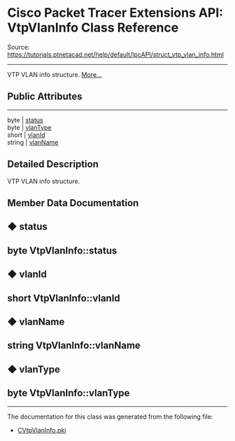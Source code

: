 # Cisco Packet Tracer Extensions API: VtpVlanInfo Class Reference

Source: https://tutorials.ptnetacad.net/help/default/IpcAPI/struct_vtp_vlan_info.html

---

VTP VLAN info structure. [More...](struct_vtp_vlan_info.html#details)

##  Public Attributes  
  
---  
byte | [status](struct_vtp_vlan_info.html#ac7d7eec9ba0927712adf170c912c2ec6)  
byte | [vlanType](struct_vtp_vlan_info.html#a7faaa41f953b97ec835f2d9fc7092963)  
short | [vlanId](struct_vtp_vlan_info.html#a57fc16c3e35ff4cb3dc0662a0b34e4e8)  
string | [vlanName](struct_vtp_vlan_info.html#a636bf95c45095f04bcaff7ef806ec65a)  
  
## Detailed Description

VTP VLAN info structure. 

## Member Data Documentation

## ◆ status

byte VtpVlanInfo::status  
---  
  
## ◆ vlanId

short VtpVlanInfo::vlanId  
---  
  
## ◆ vlanName

string VtpVlanInfo::vlanName  
---  
  
## ◆ vlanType

byte VtpVlanInfo::vlanType  
---  
  
* * *

The documentation for this class was generated from the following file:

  * [CVtpVlanInfo.pki](_c_vtp_vlan_info_8pki.html)


